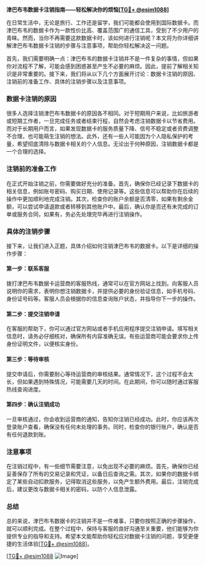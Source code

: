 **津巴布韦数据卡注销指南——轻松解决你的烦恼[[TG💪+ @esim1088](https://t.me/s/esim1088)]**

在日常生活中，无论是旅行、工作还是留学，我们可能都会使用到国际数据卡。而津巴布韦的数据卡作为一款性价比高、覆盖范围广的通信工具，受到了不少用户的青睐。然而，当你不再需要这款数据卡时，该如何进行注销呢？本文将为你详细讲解津巴布韦数据卡注销的步骤与注意事项，帮助你轻松解决这一问题。

首先，我们需要明确一点：津巴布韦的数据卡注销并不是一件复杂的事情，但如果你对流程不了解，可能会感到困惑甚至产生不必要的麻烦。因此，提前了解相关知识是非常重要的。接下来，我们将从以下几个方面展开讨论：数据卡注销的原因、注销前的准备工作、具体的注销步骤以及注意事项。

### 数据卡注销的原因

很多人选择注销津巴布韦数据卡的原因各不相同。对于短期用户来说，比如旅游者或短期工作者，一旦完成任务或者结束行程，自然会考虑注销数据卡以节省费用。而对于长期用户而言，如果发现数据卡的服务质量下降、信号不稳定或者资费调整不合理，也可能萌生注销的想法。此外，还有一些人可能因为个人隐私保护的考量，希望彻底清除与数据卡相关的个人信息。无论出于何种原因，注销数据卡都是一个合理的选择。

### 注销前的准备工作

在正式开始注销之前，你需要做好充分的准备。首先，确保你已经记录下数据卡的相关信息，例如账号密码、购买日期、使用记录等。这些信息可以帮助你在后续的操作中更加顺利地完成注销。其次，检查你的账户余额是否清零，如果有剩余金额，可以尝试申请退款或者转移到其他账户中。最后，确认你是否还有未完成的订单或服务合同，如果有，务必先处理完毕再进行注销操作。

### 具体的注销步骤

接下来，让我们进入正题，具体介绍如何注销津巴布韦的数据卡。以下是详细的操作步骤：

#### 第一步：联系客服
拨打津巴布韦数据卡运营商的客服热线，通常可以在官方网站上找到。向客服人员说明你的需求，表明你想注销数据卡，并提供必要的身份验证信息，如手机号码、身份证号码等。客服人员会根据你的信息查询账户状态，并指导你下一步的操作。

#### 第二步：提交注销申请
在客服的帮助下，你可以通过官方网站或者手机应用程序提交注销申请。填写相关信息时，请务必仔细核对，确保所有内容准确无误。有些运营商可能会要求你上传身份证明文件，以便核实身份。

#### 第三步：等待审核
提交申请后，你需要耐心等待运营商的审核结果。通常情况下，这个过程不会太长，但如果遇到特殊情况，可能需要几天的时间。在此期间，你可以随时通过客服热线查询进度。

#### 第四步：确认注销成功
一旦审核通过，你会收到运营商的通知，告知你注销已经成功。此时，你应该再次登录账户查看，确保没有任何未处理的事务。同时，检查你的银行账户，确认是否有任何退款到账。

### 注意事项

在注销过程中，有一些细节需要注意，以免出现不必要的麻烦。首先，确保你已经妥善保存了所有的交易记录和凭证，以备日后查询之需。其次，如果你的数据卡绑定了某些自动扣款服务，记得取消这些服务，以免产生额外费用。最后，注销完成后，建议更改与数据卡相关的密码，以防个人信息泄露。

### 总结

总的来说，津巴布韦数据卡的注销并不是一件难事，只要你按照正确的步骤操作，就可以顺利完成。在整个过程中，保持与客服的良好沟通至关重要，他们能够为你提供专业的指导和支持。希望本文能帮助你轻松应对数据卡注销的问题，享受更便捷的生活体验[[TG💪+ @esim1088](https://t.me/s/esim1088)]。

[[TG💪+ @esim1088](https://t.me/s/esim1088) ![Image](https://i.postimg.cc/4NQfJmqS/Snipaste-2025-05-13-00-14-12.png)]